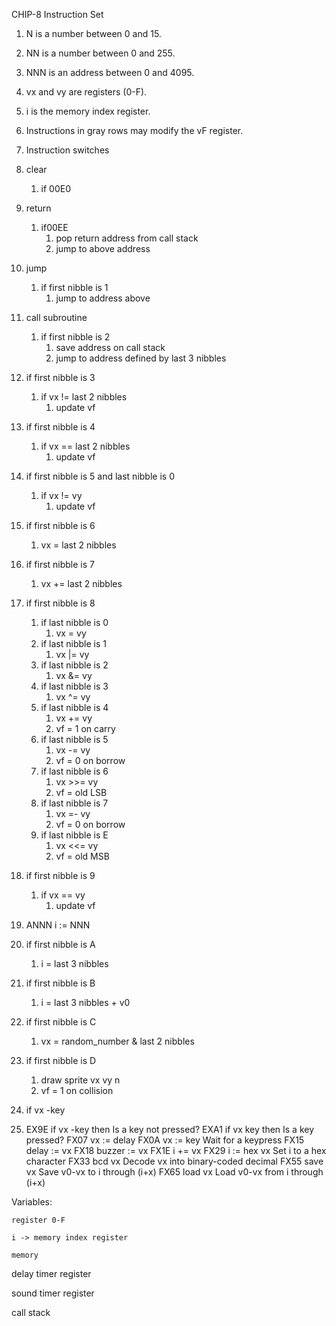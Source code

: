 
CHIP-8 Instruction Set

1. N is a number between 0 and 15.
2. NN is a number between 0 and 255.
3. NNN is an address between 0 and 4095.
4. vx and vy are registers (0-F).
5. i is the memory index register.
6. Instructions in gray rows may modify the vF register.
7. Instruction switches
8. clear

   1. if 00E0
9. return

   1. if00EE
      1. pop return address from call stack
      2. jump to above address
10. jump

    1. if first nibble is 1
       1. jump to address above
11. call subroutine

    1. if first nibble is 2
       1. save address on call stack
       2. jump to address defined by last 3 nibbles
12. if first nibble is 3

    1. if vx != last 2 nibbles
       1. update vf
13. if first nibble is 4

    1. if vx == last 2 nibbles
       1. update vf
14. if first nibble is 5 and last nibble is 0

    1. if vx != vy
       1. update vf
15. if first nibble is 6

    1. vx = last 2 nibbles
16. if first nibble is 7

    1. vx += last 2 nibbles
17. if first nibble is 8

    1. if last nibble is 0
       1. vx = vy
    2. if last nibble is 1
       1. vx |= vy
    3. if last nibble is 2
       1. vx &= vy
    4. if last nibble is 3
       1. vx ^= vy
    5. if last nibble is 4
       1. vx += vy
       2. vf = 1 on carry
    6. if last nibble is 5
       1. vx -= vy
       2. vf = 0 on borrow
    7. if last nibble is 6
       1. vx >>= vy
       2. vf = old LSB
    8. if last nibble is 7
       1. vx =- vy
       2. vf = 0 on borrow
    9. if last nibble is E
       1. vx <<= vy
       2. vf = old MSB
18. if first nibble is 9

    1. if vx == vy
       1. update vf
19. ANNN 			i := NNN
20. if first nibble is A

    1. i = last 3 nibbles
21. if first nibble is B

    1. i = last 3 nibbles + v0
22. if first nibble is C

    1. vx = random_number & last 2 nibbles
23. if first nibble is D

    1. draw sprite vx vy n
    2. vf = 1 on collision
24. if vx -key
25. EX9E 			if vx -key then 	Is a key not pressed?
    EXA1 			if vx key then 		Is a key pressed?
    FX07 			vx := delay
    FX0A 			vx := key 			Wait for a keypress
    FX15 			delay := vx
    FX18 			buzzer := vx
    FX1E 			i += vx
    FX29 			i := hex vx 		Set i to a hex character
    FX33 			bcd vx 			Decode vx into binary-coded decimal
    FX55 			save vx		 	Save v0-vx to i through (i+x)
    FX65 			load vx 			Load v0-vx from i through (i+x)

Variables:

    register 0-F

    i -> memory index register

    memory

delay timer register

sound timer register

call stack
